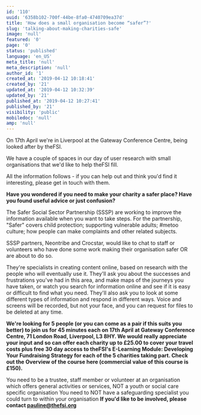 ```yaml
---
id: '110'
uuid: '6358b102-700f-44be-8fa0-4740709ea37d'
title: 'How does a small organisation become “safer”?'
slug: 'talking-about-making-charities-safe'
image: 'null'
featured: '0'
page: '0'
status: 'published'
language: 'en_US'
meta_title: 'null'
meta_description: 'null'
author_id: '1'
created_at: '2019-04-12 10:18:41'
created_by: '21'
updated_at: '2019-04-12 10:32:39'
updated_by: '21'
published_at: '2019-04-12 10:27:41'
published_by: '21'
visibility: 'public'
mobiledoc: 'null'
amp: 'null'
---
```


On 17th April we're in Liverpool at the Gateway Conference Centre, being looked after by theFSI.

We have a couple of spaces in our day of user research with small organisations that we'd like to help theFSI fill.

All the information follows - if you can help out and think you'd find it interesting, please get in touch with them.

**Have you wondered if you need to make your charity a safer place? Have you found useful advice or just confusion?**

The Safer Social Sector Partnership (SSSP) are working to improve the information available when you want to take steps. For the partnership, "Safer" covers child protection; supporting vulnerable adults; #metoo culture; how people can make complaints and other related subjects.

SSSP partners, Neontribe and Crocstar, would like to chat to staff or volunteers who have done some work making their organisation safer OR are about to do so.

They're specialists in creating content online, based on research with the people who will eventually use it. They'll ask you about the successes and frustrations you've had in this area, and make maps of the journeys you have taken, or watch you search for information online and see if it is easy or difficult to find what you need. They'll also ask you to look at some different types of information and respond in different ways. Voice and screens will be recorded, but not your face, and you can request for files to be deleted at any time.

**We're looking for 5 people (or you can come as a pair if this suits you better) to join us for 45 minutes each on 17th April at Gateway Conference Centre, 71 London Road, Liverpool, L3 8HY. We would really appreciate your input and so can offer each charity up to £25.00 to cover your travel costs plus free 30 day access to theFSI's E-Learning Module: Developing Your Fundraising Strategy for each of the 5 charities taking part. Check out the Overview of the course here (commercial value of this course is £150).**

You need to be a trustee, staff member or volunteer at an organisation which offers general activities or services, NOT a youth or social care specific organisation
You need to NOT have a safeguarding specialist you could turn to within your organisation
**If you'd like to be involved, please contact pauline@thefsi.org**
